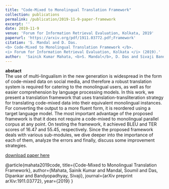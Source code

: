 ```yaml
---
title: "Code-Mixed to Monolingual Translation Framework"
collection: publications
permalink: /publication/2019-11-9-paper-framework
excerpt: ''
date: 2019-11-9
venue: 'Forum for Information Retrieval Evaluation, Kolkata, 2019'
paperurl: 'https://arxiv.org/pdf/1911.03772.pdf;Framework'
citation: 'S. Mandal and D. Das. 
<b> Code-Mixed to Monolingual Translation Framework </b>. 
<i> Forum for Information Retrieval Evaluation, Kolkata </i> (2019).'
author:  'Sainik Kumar Mahata, <b>S. Mandal</b>, D. Das and Sivaji Bandyopadhyay'
---
```

<b>abstact</b><br>
The use of multi-lingualism in the new generation is widespread in the form of code-mixed data on social media, and therefore a robust translation system is required for catering to the monolingual users, as well as for easier comprehension by language processing models. In this work, we present a translation framework that uses translation-transliteration strategy for translating code-mixed data into their equivalent monolingual instances. For converting the output to a more fluent form, it is reordered using a target language model. The most important advantage of the proposed framework is that it does not require a code-mixed to monolingual parallel corpus at any point. On testing the framework, it achieved BLEU and TER scores of 16.47 and 55.45, respectively. Since the proposed framework deals with various sub-modules, we dive deeper into the importance of each of them, analyze the errors and finally, discuss some improvement strategies.

[download paper here](https://arxiv.org/pdf/1911.03772.pdf;Framework)

@article{mahata2019code,
  title={Code-Mixed to Monolingual Translation Framework},
  author={Mahata, Sainik Kumar and Mandal, Soumil and Das, Dipankar and Bandyopadhyay, Sivaji},
  journal={arXiv preprint arXiv:1911.03772},
  year={2019}
}
